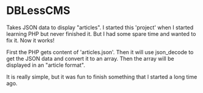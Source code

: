 # DBLessCMS
Takes JSON data to display "articles". I started this 'project' when I started learning PHP but never finished it. 
But I had some spare time and wanted to fix it. Now it works! 

First the PHP gets content of 'articles.json'. Then it will use json_decode to get the JSON data and convert it to an array.
Then the array will be displayed in an "article format". 

It is really simple, but it was fun to finish something that I started a long time ago.
